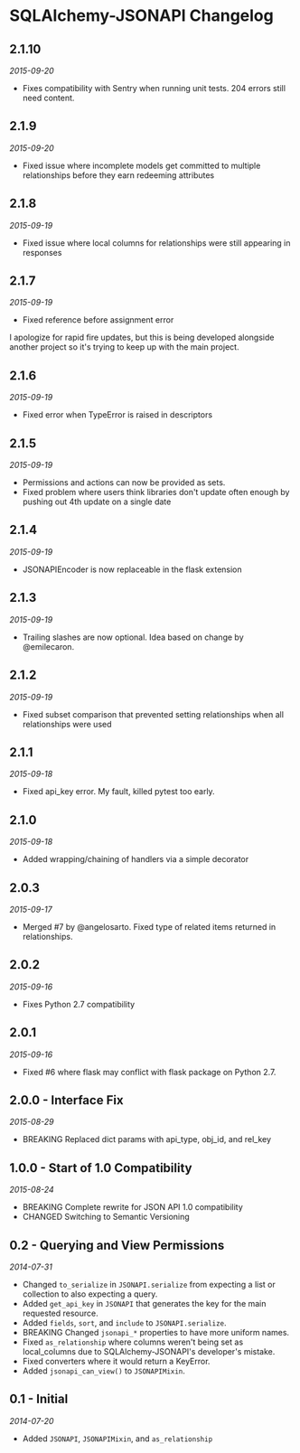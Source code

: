 # SQLAlchemy-JSONAPI Changelog

## 2.1.10

*2015-09-20*

* Fixes compatibility with Sentry when running unit tests.  204 errors still need content.

## 2.1.9

*2015-09-20*

* Fixed issue where incomplete models get committed to multiple relationships before they earn redeeming attributes

## 2.1.8

*2015-09-19*

* Fixed issue where local columns for relationships were still appearing in responses

## 2.1.7

*2015-09-19*

* Fixed reference before assignment error

I apologize for rapid fire updates, but this is being developed alongside another project so it's trying to keep up with the main project.

## 2.1.6

*2015-09-19*

* Fixed error when TypeError is raised in descriptors

## 2.1.5

*2015-09-19*

* Permissions and actions can now be provided as sets.
* Fixed problem where users think libraries don't update often enough by pushing out 4th update on a single date

## 2.1.4

*2015-09-19*

* JSONAPIEncoder is now replaceable in the flask extension

## 2.1.3

*2015-09-19*

* Trailing slashes are now optional.  Idea based on change by @emilecaron.

## 2.1.2

*2015-09-19*

* Fixed subset comparison that prevented setting relationships when all relationships were used

## 2.1.1

*2015-09-18*

* Fixed api_key error.  My fault, killed pytest too early.

## 2.1.0

*2015-09-18*

* Added wrapping/chaining of handlers via a simple decorator

## 2.0.3

*2015-09-17*

* Merged #7 by @angelosarto.  Fixed type of related items returned in relationships.

## 2.0.2

*2015-09-16*

* Fixes Python 2.7 compatibility

## 2.0.1

*2015-09-16*

* Fixed #6 where flask may conflict with flask package on Python 2.7.

## 2.0.0 - Interface Fix

*2015-08-29*

* BREAKING Replaced dict params with api_type, obj_id, and rel_key

## 1.0.0 - Start of 1.0 Compatibility

*2015-08-24*

* BREAKING Complete rewrite for JSON API 1.0 compatibility
* CHANGED Switching to Semantic Versioning

## 0.2 - Querying and View Permissions

*2014-07-31*

* Changed `to_serialize` in `JSONAPI.serialize` from expecting a list or collection to also expecting a query.
* Added `get_api_key` in `JSONAPI` that generates the key for the main requested resource.
* Added `fields`, `sort`, and `include` to `JSONAPI.serialize`.
* BREAKING Changed `jsonapi_*` properties to have more uniform names.
* Fixed `as_relationship` where columns weren't being set as local_columns due to SQLAlchemy-JSONAPI's developer's mistake.
* Fixed converters where it would return a KeyError.
* Added `jsonapi_can_view()` to `JSONAPIMixin`.

## 0.1 - Initial

*2014-07-20*

* Added `JSONAPI`, `JSONAPIMixin`, and `as_relationship`
